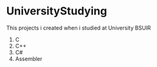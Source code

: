 # UniversityStudying

This projects i created when i studied at University BSUIR

1. C
2. C++
3. C#
4. Assembler

